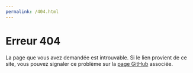 ```yaml
---
permalink: /404.html
---
```


# Erreur 404

La page que vous avez demandée est introuvable. Si le lien provient de ce site, vous pouvez signaler ce problème sur la [page GitHub](https://github.com/xoolive/python/issues/new) associée.
